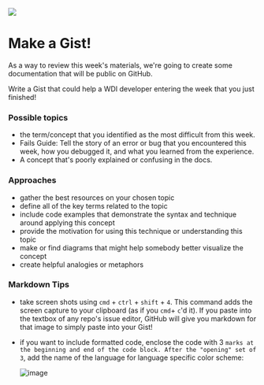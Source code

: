 <!--
Creator: Cory
Market: SF
-->

![](https://ga-dash.s3.amazonaws.com/production/assets/logo-9f88ae6c9c3871690e33280fcf557f33.png)

# Make a Gist!

As a way to review this week's materials, we're going to create some documentation that will be public on GitHub.

Write a Gist that could help a WDI developer entering the week that you just finished!

### Possible topics

- the term/concept that you identified as the most difficult from this week.
- Fails Guide: Tell the story of an error or bug that you encountered this week, how you debugged it, and what you learned from the experience.
- A concept that's poorly explained or confusing in the docs.

### Approaches

- gather the best resources on your chosen topic
- define all of the key terms related to the topic
- include code examples that demonstrate the syntax and technique around applying this concept
- provide the motivation for using this technique or understanding this topic
- make or find diagrams that might help somebody better visualize the concept
- create helpful analogies or metaphors

### Markdown Tips

- take screen shots using `cmd` + `ctrl` + `shift` + `4`. This command adds the screen capture to your clipboard (as if you `cmd`+ `c`'d it). If you paste into the textbox of any repo's issue editor, GitHub will give you markdown for that image to simply paste into your Gist!
- if you want to include formatted code, enclose the code with 3 ` marks at the beginning and end of the code block. After the "opening" set of 3 `, add the name of the language for language specific color scheme:

  ![image](https://cloud.githubusercontent.com/assets/6520345/19003582/656e6b96-8706-11e6-82de-480b1bbd64b5.png)


